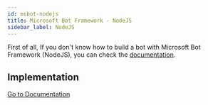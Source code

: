 ```yaml
---
id: msbot-nodejs
title: Microsoft Bot Framework - NodeJS
sidebar_label: NodeJS
---
```


First of all, If you don't know how to build a bot with Microsoft Bot Framework (NodeJS), you can check the [<i class="fas fa-book"></i> documentation](https://docs.microsoft.com/en-us/bot-framework/nodejs/bot-builder-nodejs-quickstart).

## Implementation

<a href="msbot-nodejs-implementation.html" class="button"><i class="fas fa-book"></i> Go to Documentation</a>